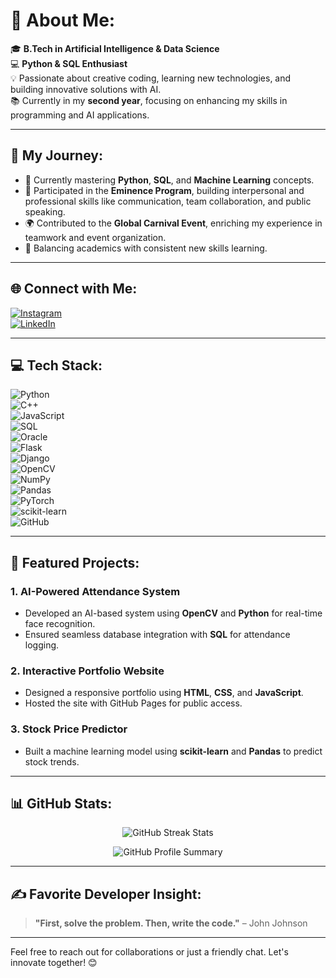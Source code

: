 # 💫 About Me:
🎓 **B.Tech in Artificial Intelligence & Data Science**  
💻 **Python & SQL Enthusiast**  
💡 Passionate about creative coding, learning new technologies, and building innovative solutions with AI.  
📚 Currently in my **second year**, focusing on enhancing my skills in programming and AI applications.  

---

## 🚀 My Journey:
- 🌱 Currently mastering **Python**, **SQL**, and **Machine Learning** concepts.
- 💼 Participated in the **Eminence Program**, building interpersonal and professional skills like communication, team collaboration, and public speaking.
- 🌍 Contributed to the **Global Carnival Event**, enriching my experience in teamwork and event organization.
- 📖 Balancing academics with consistent new skills learning.

---

## 🌐 Connect with Me:  
[![Instagram](https://img.shields.io/badge/Instagram-%23E4405F.svg?style=for-the-badge&logo=Instagram&logoColor=white)](https://instagram.com/jauwwad_5660)  
[![LinkedIn](https://img.shields.io/badge/LinkedIn-%230077B5.svg?style=for-the-badge&logo=linkedin&logoColor=white)](https://linkedin.com/in/JauwwadNallamandu)  

---

## 💻 Tech Stack:
![Python](https://img.shields.io/badge/python-3670A0?style=for-the-badge&logo=python&logoColor=ffdd54)  
![C++](https://img.shields.io/badge/c++-%2300599C.svg?style=for-the-badge&logo=c%2B%2B&logoColor=white)  
![JavaScript](https://img.shields.io/badge/javascript-%23323330.svg?style=for-the-badge&logo=javascript&logoColor=%23F7DF1E)  
![SQL](https://img.shields.io/badge/sql-%2307405e.svg?style=for-the-badge&logo=postgresql&logoColor=white)  
![Oracle](https://img.shields.io/badge/Oracle-F80000?style=for-the-badge&logo=oracle&logoColor=white)  
![Flask](https://img.shields.io/badge/flask-%23000.svg?style=for-the-badge&logo=flask&logoColor=white)  
![Django](https://img.shields.io/badge/django-%23092E20.svg?style=for-the-badge&logo=django&logoColor=white)  
![OpenCV](https://img.shields.io/badge/opencv-%23white.svg?style=for-the-badge&logo=opencv&logoColor=white)  
![NumPy](https://img.shields.io/badge/numpy-%23013243.svg?style=for-the-badge&logo=numpy&logoColor=white)  
![Pandas](https://img.shields.io/badge/pandas-%23150458.svg?style=for-the-badge&logo=pandas&logoColor=white)  
![PyTorch](https://img.shields.io/badge/PyTorch-%23EE4C2C.svg?style=for-the-badge&logo=PyTorch&logoColor=white)  
![scikit-learn](https://img.shields.io/badge/scikit--learn-%23F7931E.svg?style=for-the-badge&logo=scikit-learn&logoColor=white)  
![GitHub](https://img.shields.io/badge/github-%23121011.svg?style=for-the-badge&logo=github&logoColor=white)  

---

## 📂 Featured Projects:
### 1. **AI-Powered Attendance System**
- Developed an AI-based system using **OpenCV** and **Python** for real-time face recognition.
- Ensured seamless database integration with **SQL** for attendance logging.

### 2. **Interactive Portfolio Website**
- Designed a responsive portfolio using **HTML**, **CSS**, and **JavaScript**.
- Hosted the site with GitHub Pages for public access.

### 3. **Stock Price Predictor**
- Built a machine learning model using **scikit-learn** and **Pandas** to predict stock trends.

---

## 📊 GitHub Stats:
<p align="center">
  <img src="https://github-readme-streak-stats.herokuapp.com/?user=razashaikh26&theme=dark&hide_border=false" alt="GitHub Streak Stats" />
</p>
<p align="center">
  <img src="https://github-profile-summary-cards.vercel.app/api/cards/profile-details?username=razashaikh26&theme=dark" alt="GitHub Profile Summary" />
</p>

---

## ✍️ Favorite Developer Insight:
> **"First, solve the problem. Then, write the code."** – John Johnson

---

Feel free to reach out for collaborations or just a friendly chat. Let's innovate together! 😊
